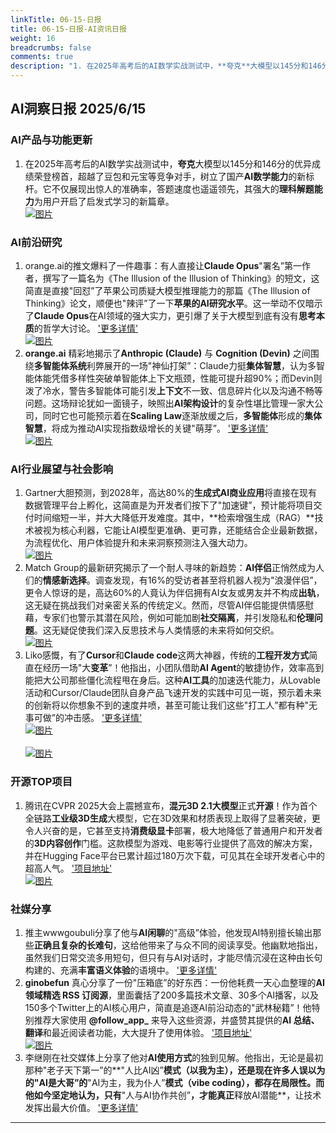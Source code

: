 ```yaml
---
linkTitle: 06-15-日报
title: 06-15-日报-AI资讯日报
weight: 16
breadcrumbs: false
comments: true
description: "1. 在2025年高考后的AI数学实战测试中，**夸克**大模型以145分和146分的优异成绩荣登榜首，超越了豆包和元宝等竞争对手，树立了国产**AI数学能力**的新标杆。它不仅展现出惊人的准确率，答题速度也遥遥领先，其强大的**理科解题能力**为用户开启了启发式学习的新篇章。 <br/> [![图"
---
```


## AI洞察日报 2025/6/15

### **AI产品与功能更新**
1. 在2025年高考后的AI数学实战测试中，**夸克**大模型以145分和146分的优异成绩荣登榜首，超越了豆包和元宝等竞争对手，树立了国产**AI数学能力**的新标杆。它不仅展现出惊人的准确率，答题速度也遥遥领先，其强大的**理科解题能力**为用户开启了启发式学习的新篇章。 <br/> [![图片](https://cdn.jsdmirror.com/gh/justlovemaki/imagehub@main/images/2025/07/news_01k024hz2desparrd3407y87rc.avif)](https://cdn.jsdmirror.com/gh/justlovemaki/imagehub@main/images/2025/07/news_01k024hz2desparrd3407y87rc.avif) <br/>

### **AI前沿研究**
1. orange.ai的推文爆料了一件趣事：有人直接让**Claude Opus**"署名”第一作者，撰写了一篇名为《The Illusion of the Illusion of Thinking》的短文，这简直是直接"回怼”了苹果公司质疑大模型推理能力的那篇《The Illusion of Thinking》论文，顺便也"辣评”了一下**苹果的AI研究水平**。这一举动不仅暗示了**Claude Opus**在AI领域的强大实力，更引爆了关于大模型到底有没有**思考本质**的哲学大讨论。 ['更多详情'](https://x.com/oran_ge/status/1933855655955505158) <br/> [![图片](https://cdn.jsdmirror.com/gh/justlovemaki/imagehub@main/images/2025/07/news_01k024j2cse94szck69xypaj8v.avif)](https://cdn.jsdmirror.com/gh/justlovemaki/imagehub@main/images/2025/07/news_01k024j2cse94szck69xypaj8v.avif) <br/>
2. **orange.ai** 精彩地揭示了**Anthropic (Claude)** 与 **Cognition (Devin)** 之间围绕**多智能体系统**利弊展开的一场"神仙打架”：Claude力挺**集体智慧**，认为多智能体能凭借多样性突破单智能体上下文瓶颈，性能可提升超90%；而Devin则泼了冷水，警告多智能体可能引发**上下文**不一致、信息碎片化以及沟通不畅等问题。这场辩论犹如一面镜子，映照出**AI架构设计**的复杂性堪比管理一家大公司，同时它也可能预示着在**Scaling Law**逐渐放缓之后，**多智能体**形成的**集体智慧**，将成为推动AI实现指数级增长的关键"萌芽”。 ['更多详情'](https://m.okjike.com/originalPosts/684d04752b50c68918ad2b33) <br/> [![图片](https://cdn.jsdmirror.com/gh/justlovemaki/imagehub@main/images/2025/07/news_01k024j6h7fadbwf7888j7zvc7.avif)](https://cdn.jsdmirror.com/gh/justlovemaki/imagehub@main/images/2025/07/news_01k024j6h7fadbwf7888j7zvc7.avif) <br/>

### **AI行业展望与社会影响**
1. Gartner大胆预测，到2028年，高达80%的**生成式AI商业应用**将直接在现有数据管理平台上孵化，这简直是为开发者们按下了"加速键”，预计能将项目交付时间缩短一半，并大大降低开发难度。其中，**检索增强生成（RAG）**技术被视为核心利器，它能让AI模型更准确、更可靠，还能结合企业最新数据，为流程优化、用户体验提升和未来洞察预测注入强大动力。 <br/> [![图片](https://cdn.jsdmirror.com/gh/justlovemaki/imagehub@main/images/2025/07/news_01k024j6h7fadbwf7888j7zvc7.avif)](https://cdn.jsdmirror.com/gh/justlovemaki/imagehub@main/images/2025/07/news_01k024j6h7fadbwf7888j7zvc7.avif) <br/>
2. Match Group的最新研究揭示了一个耐人寻味的新趋势：**AI伴侣**正悄然成为人们的**情感新选择**。调查发现，有16%的受访者甚至将机器人视为"浪漫伴侣”，更令人惊讶的是，高达60%的人竟认为伴侣拥有AI女友或男友并不构成**出轨**，这无疑在挑战我们对亲密关系的传统定义。然而，尽管AI伴侣能提供情感慰藉，专家们也警示其潜在风险，例如可能加剧**社交隔离**，并引发隐私和**伦理问题**。这无疑促使我们深入反思技术与人类情感的未来将如何交织。 <br/> [![图片](https://cdn.jsdmirror.com/gh/justlovemaki/imagehub@main/images/2025/07/news_01k024jb8feavtye1sstcj224t.avif)](https://cdn.jsdmirror.com/gh/justlovemaki/imagehub@main/images/2025/07/news_01k024jb8feavtye1sstcj224t.avif) <br/>
3. Liko感慨，有了**Cursor**和**Claude code**这两大神器，传统的**工程开发方式**简直在经历一场"大**变革**”！他指出，小团队借助**AI Agent**的敏捷协作，效率高到能把大公司那些僵化流程甩在身后。这种**AI工具**的加速迭代能力，从Lovable活动和Cursor/Claude团队自身产品飞速开发的实践中可见一斑，预示着未来的创新将以你想象不到的速度井喷，甚至可能让我们这些"打工人”都有种"无事可做”的冲击感。 ['更多详情'](https://m.okjike.com/originalPosts/684d160bf0d718ce7a6b99e2) <br/> [![图片](https://cdnv2.ruguoapp.com/Fpb491XArxjnYilh_zVqkm3A1D64v3.png)](https://cdnv2.ruguoapp.com/Fpb491XArxjnYilh_zVqkm3A1D64v3.png) <br/> <br/> [![图片](https://cdnv2.ruguoapp.com/FvFd3vTcCw0HN9Sc2cc3_8mAhM1cv3.png)](https://cdnv2.ruguoapp.com/FvFd3vTcCw0HN9Sc2cc3_8mAhM1cv3.png) <br/>

### **开源TOP项目**
1. 腾讯在CVPR 2025大会上震撼宣布，**混元3D 2.1大模型**正式**开源**！作为首个全链路**工业级3D生成**大模型，它在3D效果和材质表现上取得了显著突破，更令人兴奋的是，它甚至支持**消费级显卡**部署，极大地降低了普通用户和开发者的**3D内容创作**门槛。这款模型为游戏、电影等行业提供了高效的解决方案，并在Hugging Face平台已累计超过180万次下载，可见其在全球开发者心中的超高人气。 ['项目地址'](https://3d-models.hunyuan.tencent.com/) <br/> [![图片](https://cdn.jsdmirror.com/gh/justlovemaki/imagehub@main/images/2025/07/news_01k024jf0hfp39x8k3rd1v7gc4.avif)](https://cdn.jsdmirror.com/gh/justlovemaki/imagehub@main/images/2025/07/news_01k024jf0hfp39x8k3rd1v7gc4.avif) <br/>

### **社媒分享**
1. 推主wwwgoubuli分享了他与**AI闲聊**的"高级”体验，他发现AI特别擅长输出那些**正确且复杂的长难句**，这给他带来了与众不同的阅读享受。他幽默地指出，虽然我们日常交流多用短句，但只有与AI对话时，才能尽情沉浸在这种由长句构建的、充满**丰富语义体验**的语境中。 ['更多详情'](https://x.com/wwwgoubuli/status/1933814617052225790)
2. **ginobefun** 真心分享了一份"压箱底”的好东西：一份他耗费一天心血整理的**AI 领域精选 RSS 订阅源**，里面囊括了200多篇技术文章、30多个AI播客，以及150多个Twitter上的AI核心用户，简直是追逐AI前沿动态的"武林秘籍”！他特别推荐大家使用 **@follow_app_** 来导入这些资源，并盛赞其提供的**AI 总结、翻译**和最近阅读者功能，大大提升了使用体验。 ['项目地址'](https://github.com/ginobefun/BestBlogs) <br/> [![图片](https://cdn.jsdmirror.com/gh/justlovemaki/imagehub@main/images/2025/07/news_01k024jk4ff8z9trrfrgj26bkj.avif)](https://cdn.jsdmirror.com/gh/justlovemaki/imagehub@main/images/2025/07/news_01k024jk4ff8z9trrfrgj26bkj.avif) <br/>
3. 李继刚在社交媒体上分享了他对**AI使用方式**的独到见解。他指出，无论是最初那种"老子天下第一”的**"人比AI凶”**模式（以我为主），还是现在许多人误以为的"AI是大哥”的**"AI为主，我为仆人”**模式（vibe coding），都存在局限性。而他如今坚定地认为，只有**"人与AI协作共创”**，才能真正**释放AI潜能**，让技术发挥出最大价值。 ['更多详情'](https://m.okjike.com/originalPosts/684cf0882b50c68918abec5c)

---